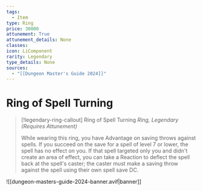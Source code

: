 ```yaml
---
tags:
  - Item
type: Ring
price: 30000
attunement: True
attunement_details: None
classes:
icon: LiComponent
rarity: Legendary
type_details: None
sources: 
  - "[[Dungeon Master's Guide 2024]]"
---
```

# Ring of Spell Turning
>[!legendary-ring-callout] Ring of Spell Turning
>_Ring, Legendary (Requires Attunement)_
>
>While wearing this ring, you have Advantage on saving throws against spells. If you succeed on the save for a spell of level 7 or lower, the spell has no effect on you. If that spell targeted only you and didn't create an area of effect, you can take a Reaction to deflect the spell back at the spell's caster; the caster must make a saving throw against the spell using their own spell save DC.
>


![[dungeon-masters-guide-2024-banner.avif|banner]]